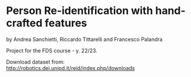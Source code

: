 # Person Re-identification with hand-crafted features

by Andrea Sanchietti, Riccardo Tittarelli and Francesco Palandra

Project for the FDS course - y. 22/23.

Download dataset from: http://robotics.dei.unipd.it/reid/index.php/downloads
